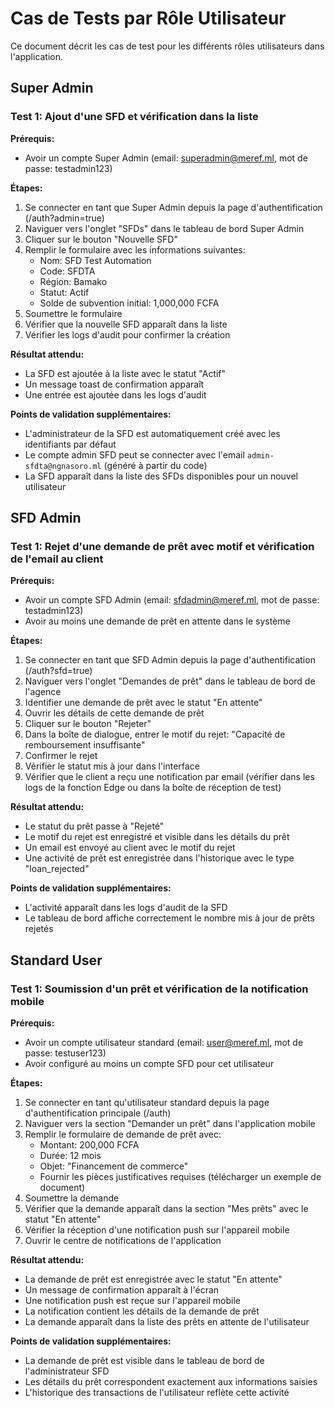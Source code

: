 
# Cas de Tests par Rôle Utilisateur

Ce document décrit les cas de test pour les différents rôles utilisateurs dans l'application.

## Super Admin

### Test 1: Ajout d'une SFD et vérification dans la liste

**Prérequis:**
- Avoir un compte Super Admin (email: superadmin@meref.ml, mot de passe: testadmin123)

**Étapes:**
1. Se connecter en tant que Super Admin depuis la page d'authentification (/auth?admin=true)
2. Naviguer vers l'onglet "SFDs" dans le tableau de bord Super Admin
3. Cliquer sur le bouton "Nouvelle SFD"
4. Remplir le formulaire avec les informations suivantes:
   - Nom: SFD Test Automation
   - Code: SFDTA
   - Région: Bamako
   - Statut: Actif
   - Solde de subvention initial: 1,000,000 FCFA
5. Soumettre le formulaire
6. Vérifier que la nouvelle SFD apparaît dans la liste
7. Vérifier les logs d'audit pour confirmer la création

**Résultat attendu:**
- La SFD est ajoutée à la liste avec le statut "Actif"
- Un message toast de confirmation apparaît
- Une entrée est ajoutée dans les logs d'audit

**Points de validation supplémentaires:**
- L'administrateur de la SFD est automatiquement créé avec les identifiants par défaut
- Le compte admin SFD peut se connecter avec l'email `admin-sfdta@ngnasoro.ml` (généré à partir du code)
- La SFD apparaît dans la liste des SFDs disponibles pour un nouvel utilisateur

## SFD Admin

### Test 1: Rejet d'une demande de prêt avec motif et vérification de l'email au client

**Prérequis:**
- Avoir un compte SFD Admin (email: sfdadmin@meref.ml, mot de passe: testadmin123)
- Avoir au moins une demande de prêt en attente dans le système

**Étapes:**
1. Se connecter en tant que SFD Admin depuis la page d'authentification (/auth?sfd=true)
2. Naviguer vers l'onglet "Demandes de prêt" dans le tableau de bord de l'agence
3. Identifier une demande de prêt avec le statut "En attente"
4. Ouvrir les détails de cette demande de prêt
5. Cliquer sur le bouton "Rejeter"
6. Dans la boîte de dialogue, entrer le motif du rejet: "Capacité de remboursement insuffisante"
7. Confirmer le rejet
8. Vérifier le statut mis à jour dans l'interface
9. Vérifier que le client a reçu une notification par email (vérifier dans les logs de la fonction Edge ou dans la boîte de réception de test)

**Résultat attendu:**
- Le statut du prêt passe à "Rejeté"
- Le motif du rejet est enregistré et visible dans les détails du prêt
- Un email est envoyé au client avec le motif du rejet
- Une activité de prêt est enregistrée dans l'historique avec le type "loan_rejected"

**Points de validation supplémentaires:**
- L'activité apparaît dans les logs d'audit de la SFD
- Le tableau de bord affiche correctement le nombre mis à jour de prêts rejetés

## Standard User

### Test 1: Soumission d'un prêt et vérification de la notification mobile

**Prérequis:**
- Avoir un compte utilisateur standard (email: user@meref.ml, mot de passe: testuser123)
- Avoir configuré au moins un compte SFD pour cet utilisateur

**Étapes:**
1. Se connecter en tant qu'utilisateur standard depuis la page d'authentification principale (/auth)
2. Naviguer vers la section "Demander un prêt" dans l'application mobile
3. Remplir le formulaire de demande de prêt avec:
   - Montant: 200,000 FCFA
   - Durée: 12 mois
   - Objet: "Financement de commerce"
   - Fournir les pièces justificatives requises (télécharger un exemple de document)
4. Soumettre la demande
5. Vérifier que la demande apparaît dans la section "Mes prêts" avec le statut "En attente"
6. Vérifier la réception d'une notification push sur l'appareil mobile
7. Ouvrir le centre de notifications de l'application

**Résultat attendu:**
- La demande de prêt est enregistrée avec le statut "En attente"
- Un message de confirmation apparaît à l'écran
- Une notification push est reçue sur l'appareil mobile
- La notification contient les détails de la demande de prêt
- La demande apparaît dans la liste des prêts en attente de l'utilisateur

**Points de validation supplémentaires:**
- La demande de prêt est visible dans le tableau de bord de l'administrateur SFD
- Les détails du prêt correspondent exactement aux informations saisies
- L'historique des transactions de l'utilisateur reflète cette activité
